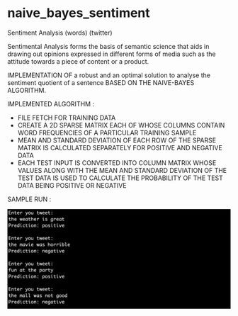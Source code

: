# naive_bayes_sentiment
Sentiment Analysis (words) (twitter)

Sentimental Analysis forms the basis of semantic science that aids in drawing out opinions 
expressed in different forms of media such as the attitude towards a piece of content or a product.

IMPLEMENTATION OF a robust and an optimal solution to analyse the sentiment quotient of a sentence 
BASED ON THE NAIVE-BAYES ALGORITHM.

IMPLEMENTED ALGORITHM :
- FILE FETCH FOR TRAINING DATA
- CREATE A 2D SPARSE MATRIX EACH OF WHOSE COLUMNS CONTAIN WORD FREQUENCIES OF A PARTICULAR TRAINING SAMPLE 
- MEAN AND STANDARD DEVIATION OF EACH ROW OF THE SPARSE MATRIX IS CALCULATED SEPARATELY FOR POSITIVE AND NEGATIVE DATA
- EACH TEST INPUT IS CONVERTED INTO COLUMN MATRIX WHOSE VALUES ALONG WITH THE MEAN AND STANDARD DEVIATION OF THE TEST 
  DATA IS USED TO CALCULATE THE PROBABILITY OF THE TEST DATA BEING POSITIVE OR NEGATIVE
  
SAMPLE RUN :

![](images/run.png)
  
  
